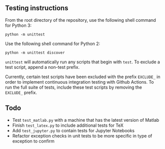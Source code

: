Testing instructions
--------------------
From the root directory of the repository, use the following shell command for Python 3:

```
python -m unittest
```

Use the following shell command for Python 2:
```
python -m unittest discover
```

`unittest` will automatically run any scripts that begin with `test`. To exclude a test script, append a non-test prefix.

Currently, certain test scripts have been excluded with the prefix `EXCLUDE_` in order to implement continuous integration testing with Github Actions. To run the full suite of tests, include these test scripts by removing the `EXCLUDE_` prefix.

Todo
----
- Test `test_matlab.py` with a machine that has the latest version of Matlab
- Finish `test_latex.py` to include additional tests for TeX
- Add `test_jupyter.py` to contain tests for Jupyter Notebooks
- Refactor exception checks in unit tests to be more specific in type of exception to confirm
